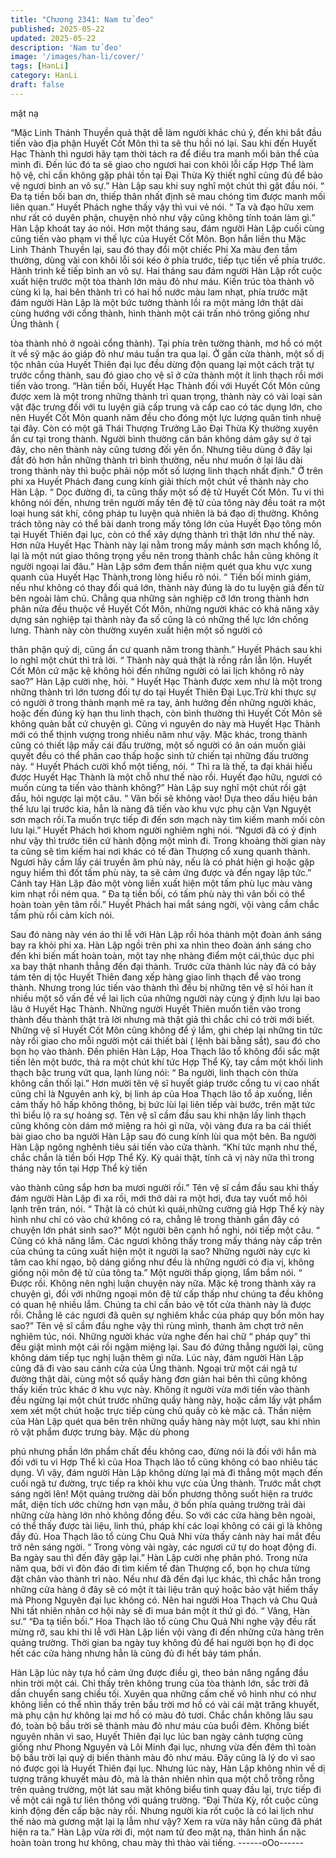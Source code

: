 ```yaml
---
title: "Chương 2341: Nam tử đeo"
published: 2025-05-22
updated: 2025-05-22
description: 'Nam tử đeo'
image: '/images/han-li/cover/'
tags: [HanLi]
category: HanLi
draft: false
---
```


mặt nạ

“Mặc Linh Thánh Thuyền quả thật dễ làm người khác chú ý, đến
khi bắt đầu tiến vào địa phận Huyết Cốt Môn thì ta sẽ thu hồi nó
lại. Sau khi đến Huyết Hạc Thành thì ngươi hãy tạm thời tách ra
để điều tra manh mối bản thể của mình đi. Đến lúc đó ta sẽ giao
cho ngươi hai con khôi lỗi cấp Hợp Thể làm hộ vệ, chỉ cần không
gặp phải tồn tại Đại Thừa Kỳ thiết nghĩ cũng đủ để bảo vệ ngươi
bình an vô sự.” Hàn Lập sau khi suy nghĩ một chút thì gật đầu nói.
“ Đa tạ tiền bối ban ơn, thiếp thân nhất định sẽ mau chóng tìm
được manh mối liên quan.” Huyết Phách nghe thấy vậy thì vui vẻ
nói.
“ Ta và đạo hữu xem như rất có duyên phận, chuyện nhỏ như vậy
cũng không tính toán làm gì.” Hàn Lập khoát tay áo nói.
Hơn một tháng sau, đám người Hàn Lập cuối cùng cũng tiến vào
phạm vi thế lực của Huyết Cốt Môn.
Bọn hắn liền thu Mặc Linh Thánh Thuyền lại, sau đó thay đổi một
chiếc Phi Xa màu đen tầm thường, dùng vài con khôi lỗi sói kéo ở
phía trước, tiếp tục tiến về phía trước.
Hành trình kế tiếp bình an vô sự.
Hai tháng sau đám người Hàn Lập rốt cuộc xuất hiện trước một
tòa thành lớn màu đỏ như máu.
Kiến trúc tòa thành vô cùng kì lạ, hai bên thành trì có hai hồ nước
màu lam nhạt, phía trước mặt đám người Hàn Lập là một bức
tường thành lồi ra một mảng lớn thật dài cùng hướng với cổng
thành, hình thành một cái trấn nhỏ trông giống như Ủng thành (

tòa thành nhỏ ở ngoài cổng thành).
Tại phía trên tường thành, mơ hồ có một ít về sỹ mặc áo giáp đỏ
như máu tuần tra qua lại.
Ở gần cửa thành, một số dị tộc nhân của Huyết Thiên đại lục đều
dừng độn quang lại một cách trật tự trước cổng thành, sau đó
giao cho vệ sĩ ở cửa thành một ít linh thạch rồi mới tiến vào trong.
“Hàn tiền bối, Huyết Hạc Thành đối với Huyết Cốt Môn cũng được
xem là một trong những thành trì quan trọng, thành này có vài loại
sản vật đặc trưng đối với tu luyện giả cấp trung và cấp cao có tác
dụng lớn, cho nên Huyết Cốt Môn quanh năm đều cho đóng một
lực lượng quân tinh nhuệ tại đây. Còn có một gã Thái Thượng
Trưởng Lão Đại Thừa Kỳ thường xuyên ẩn cư tại trong thành.
Người bình thường căn bản không dám gây sự ở tại đây, cho nên
thành này cũng tương đối yên ổn. Nhưng tiêu dùng ở đây lại đắt
đỏ hơn hẳn những thành trì bình thường, nếu như muốn ở lại lâu
dài trong thành này thì buộc phải nộp mốt số lượng linh thạch
nhất định." Ở trên phi xa Huyết Phách đang cung kính giải thích
một chút về thành này cho Hàn Lập.
“ Dọc đường đi, ta cũng thấy một số đệ tử Huyết Cốt Môn. Tu vi
thì không nói đến, nhưng trên người mấy tên đệ tử của tông này
đều toát ra một loại hung sát khí, công pháp tu luyện quả nhiên là
bá đạo dị thường. Không trách tông này có thể bài danh trong
mấy tông lớn của Huyết Đạo tông môn tại Huyết Thiên đại lục,
còn có thể xây dựng thành trì thật lớn như thế này. Hơn nữa
Huyết Hạc Thành này lại nằm trong mấy mảnh sơn mạch khổng
lồ, lại là một nút giao thông trọng yếu nên trong thành chắc hẳn
cũng không ít người ngoại lai đâu.” Hàn Lập sớm đem thần niệm
quét qua khu vực xung quanh của Huyết Hạc Thành,trong lòng
hiểu rõ nói.
“ Tiền bối minh giám, nếu như không có thay đổi quá lớn, thành
này đúng là do tu luyện giả đến từ bên ngoài làm chủ. Chẳng qua
những sản nghiệp cỡ lớn trong thành hơn phân nửa đều thuộc về
Huyết Cốt Môn, những người khác có khả năng xây dựng sản
nghiệp tại thành này đa số cũng là có những thế lực lớn chống
lưng. Thành này còn thường xuyên xuất hiện một số người có

thân phận quỷ dị, cũng ẩn cư quanh năm trong thành.” Huyết
Phách sau khi lo nghĩ một chút thì trả lời.
“ Thành này quả thật là rồng rắn lẫn lộn. Huyết Cốt Môn cứ mặc
kệ không hỏi đến những người có lai lịch không rõ này sao?” Hàn
Lập cười nhẹ, hỏi.
“ Huyết Hạc Thành được xem như là một trong những thành trì
lớn tương đối tự do tại Huyết Thiên Đại Lục.Trừ khi thực sự có
người ở trong thành mạnh mẽ ra tay, ảnh hưởng đến những
người khác, hoặc đến đúng kỳ hạn thu linh thạch, còn bình
thường thì Huyết Cốt Môn sẽ không quản bất cứ chuyện gì. Cũng
vì nguyên do này mà Huyết Hạc Thành mới có thể thịnh vượng
trong nhiều năm như vậy. Mặc khác, trong thành cũng có thiết lập
mấy cái đấu trường, một số người có ân oán muốn giải quyết đều
có thể phân cao thấp hoặc sinh tử chiến tại những đấu trường
này. “ Huyết Phách cười khổ một tiếng, nói.
“ Thì ra là thế, ta đại khái hiểu được Huyết Hạc Thành là một chỗ
như thế nào rồi. Huyết đạo hữu, ngươi có muốn cùng ta tiến vào
thành không?” Hàn Lập suy nghĩ một chút rồi gật đầu, hỏi ngược
lại một câu.
“ Vãn bối sẽ không vào! Dựa theo dấu hiệu bản thể lưu lại trước
kia, hẳn là nàng đã tiến vào khu vực phụ cận Vạn Nguyệt sơn
mạch rồi.Ta muốn trực tiếp đi đến sơn mạch này tìm kiếm manh
mối còn lưu lại.” Huyết Phách hơi khom người nghiêm nghị nói.
“Ngươi đã có ý định như vậy thì trước tiên cứ hành động một
mình đi. Trong khoảng thời gian này ta cũng sẽ tìm kiếm hai nơi
khác có tế đàn Thượng cổ xung quanh thành. Ngươi hãy cầm lấy
cái truyền âm phù này, nếu là có phát hiện gì hoặc gặp nguy hiểm
thì đốt tấm phù này, ta sẽ cảm ứng được và đến ngay lập tức.”
Cánh tay Hàn Lập đảo một vòng liền xuất hiện một tấm phù lục
màu vàng kim nhạt rồi ném qua.
“ Đa tạ tiền bối, có tấm phù này thì vãn bối có thể hoàn toàn yên
tâm rồi.” Huyết Phách hai mắt sáng ngời, vội vàng cầm chắc tấm
phù rồi cảm kích nói.

Sau đó nàng này vén áo thi lễ với Hàn Lập rồi hóa thành một
đoàn ánh sáng bay ra khỏi phi xa.
Hàn Lập ngồi trên phi xa nhìn theo đoàn ánh sáng cho đến khi
biến mất hoàn toàn, một tay nhẹ nhàng điểm một cái,thúc dục phi
xa bay thật nhanh thẳng đến đại thành.
Trước cửa thành lúc này đã có bảy tám tên dị tộc Huyết Thiên
đang xếp hàng giao linh thạch để vào trong thành.
Nhưng trong lúc tiến vào thành thì đều bị những tên vệ sĩ hỏi han
ít nhiều một số vấn đề về lai lịch của những người này cùng ý
định lưu lại bao lâu ở Huyết Hạc Thành.
Những người Huyết Thiên muốn tiến vào trong thành đều thành
thật trả lời nhưng mà thật giả thì chắc chỉ có trời mới biết.
Những vệ sĩ Huyết Cốt Môn cũng không để ý lắm, ghi chép lại
những tin tức này rồi giao cho mỗi người một cái thiết bài ( lệnh
bài bằng sắt), sau đó cho bọn họ vào thành.
Đến phiên Hàn Lập, Hoa Thạch lão tổ không đổi sắc mặt tiến lên
một bước, thả ra một chút khí tức Hợp Thể Kỳ, tay cầm một khối
linh thạch bậc trung vứt qua, lạnh lùng nói:
“ Ba người, linh thạch còn thừa không cần thối lại.”
Hơn mười tên vệ sĩ huyết giáp trước cổng tu vi cao nhất cũng chỉ
là Nguyên anh kỳ, bị linh áp của Hoa Thạch lão tổ áp xuống, liền
cảm thấy hô hấp không thông, bị bức lùi lại liên tiếp vài bước, trên
mặt tức thì biểu lộ ra sự hoảng sợ.
Tên vệ sĩ cầm đầu sau khi nhận lấy linh thạch cũng không còn
dám mở miệng ra hỏi gì nữa, vội vàng đưa ra ba cái thiết bài giao
cho ba người Hàn Lập sau đó cung kính lùi qua một bên.
Ba người Hàn Lập ngông nghênh tiêu sái tiến vào cửa thành.
“Khí tức mạnh như thế, chắc chắn là tiền bối Hợp Thể Kỳ. Kỳ quái
thật, tính cả vị này nữa thì trong tháng này tồn tại Hợp Thể kỳ tiến

vào thành cũng sắp hơn ba mươi người rồi.” Tên vệ sĩ cầm đầu
sau khi thấy đám người Hàn Lập đi xa rồi, mới thở dài ra một hơi,
đưa tay vuốt mồ hôi lạnh trên trán, nói.
“ Thật là có chút kì quái,những cường giả Hợp Thể kỳ này hình
như chỉ có vào chứ không có ra, chẳng lẽ trong thành gần đây có
chuyện lớn phát sinh sao?” Một người bên cạnh hồ nghi, nói tiếp
một câu.
“ Cũng có khả năng lắm. Các ngươi không thấy trong mấy tháng
này cấp trên của chúng ta cũng xuất hiện một ít người lạ sao?
Những người này cực kì tâm cao khí ngạo, bộ dáng giống như
đều là những người có địa vị, không giống nội môn đệ tử của tông
ta.” Một người thấp giọng, lẩm bẩm nói.
“ Được rồi. Không nên nghị luận chuyện này nữa. Mặc kệ trong
thành xảy ra chuyện gì, đối với những ngoại môn đệ tử cấp thấp
như chúng ta đều không có quan hệ nhiều lắm. Chúng ta chỉ cần
bảo vệ tốt cửa thành này là được rồi. Chẳng lẽ các ngươi đã
quên sự nghiêm khắc của pháp quy bổn môn hay sao?” Tên vệ sĩ
cầm đầu nghe vậy thì rùng mình, thanh âm chợt trở nên nghiêm
túc, nói.
Những người khác vừa nghe đến hai chữ “ pháp quy” thì đều giật
mình một cái rồi ngậm miệng lại. Sau đó đứng thẳng người lại,
cũng không dám tiếp tục nghị luận thêm gì nữa.
Lúc này, đám người Hàn Lập cũng đã đi vào sau cánh cửa của
Ủng thành.
Ngoại trừ một cái ngã tư đường thật dài, cùng một số quầy hàng
đơn giản hai bên thì cũng không thấy kiến trúc khác ở khu vực
này.
Không ít người vừa mới tiến vào thành đều ngừng lại một chút
trước những quầy hàng này, hoặc cầm lấy vật phẩm xem xét một
chút hoặc trực tiếp cùng chủ quầy cò kè mặc cả.
Thần niệm của Hàn Lập quét qua bên trên những quầy hàng này
một lượt, sau khi nhìn rõ vật phẩm được trưng bày. Mặc dù phong

phú nhưng phần lớn phẩm chất đều không cao, đừng nói là đối
với hắn mà đối với tu vi Hợp Thể kì của Hoa Thạch lão tổ cũng
không có bao nhiêu tác dụng.
Vì vậy, đám người Hàn Lập không dừng lại mà đi thẳng một mạch
đến cuối ngã tư đường, trực tiếp ra khỏi khu vực của Ủng thành.
Trước mắt chợt sáng ngời lên!
Một quảng trường dài bốn phương thông suốt hiện ra trước mắt,
diện tích ước chừng hơn vạn mẫu, ở bốn phía quảng trường trải
dài những cửa hàng lớn nhỏ không đồng đều.
So với các cửa hàng bên ngoài, có thể thấy được tài liệu, linh thú,
pháp khí các loại không có cái gì là không đầy đủ.
Hoa Thạch lão tổ cùng Chu Quả Nhi vừa thấy cảnh này hai mắt
đều trở nên sáng ngời.
“ Trong vòng vài ngày, các ngươi cứ tự do hoạt động đi. Ba ngày
sau thì đến đây gặp lại.” Hàn Lập cười nhẹ phân phó.
Trong nửa năm qua, bởi vì đôn đáo đi tìm kiếm tế đàn Thượng
cổ, bọn họ chưa từng đặt chân vào thành trì nào. Nếu như đã đến
đại lục khác, thì chắc hẳn trong những cửa hàng ở đây sẽ có một
ít tài liệu trân quý hoặc bảo vật hiếm thấy mà Phong Nguyên đại
lục không có. Nên hai người Hoa Thạch và Chu Quả Nhi tất nhiên
nhân cơ hội này sẽ đi mua bán một ít thứ gì đó.
“ Vâng, Hàn sư.”
“Đa tạ tiền bối.”
Hoa Thạch lão tổ cùng Chu Quả Nhi nghe vậy đều rất mừng rỡ,
sau khi thi lễ với Hàn Lập liền vội vàng đi đến những cửa hàng
trên quảng trường.
Thời gian ba ngày tuy không đủ để hai người bọn họ đi dọc hết
các cửa hàng nhưng hẳn là cũng đủ đi hết bảy tám phần.

Hàn Lập lúc này tựa hồ cảm ứng được điều gì, theo bản năng
ngẩng đầu nhìn trời một cái. Chỉ thấy trên không trung của tòa
thành lớn, sắc trời đã dần chuyển sang chiều tối. Xuyên qua
những cấm chế vô hình như có như không liền có thể nhìn thấy
trên bầu trời mơ hồ có vài cái mặt trăng khuyết, mà phụ cận hư
không lại mơ hồ có màu đỏ tươi.
Chắc chắn không lâu sau đó, toàn bộ bầu trời sẽ thành màu đỏ
như máu của buổi đêm.
Không biết nguyên nhân vì sao, Huyết Thiên đại lục lúc ban ngày
cảnh tượng cũng giống như Phong Nguyên và Lôi Minh đại lục,
nhưng vừa đến đêm thì toàn bộ bầu trời lại quỷ dị biến thành màu
đỏ như máu.
Đây cũng là lý do vì sao nó được gọi là Huyết Thiên đại lục.
Nhưng lúc này, Hàn Lập không nhìn về dị tượng trăng khuyết màu
đỏ, mà là thản nhiên nhìn qua một chỗ trống rỗng trên quảng
trường, một lát sau mặt không biểu tình quay đầu lại, trực tiếp đi
về một cái ngã tư liên thông với quảng trường.
“Đại Thừa Kỳ, rốt cuộc cũng kinh động đến cấp bậc này rồi.
Nhưng người kia rốt cuộc là có lai lịch như thế nào mà gương
mặt lại lạ lẫm như vậy? Xem ra vừa nãy hắn cũng đã phát hiện ra
ta.” Hàn Lập vừa rời đi, một nam tử đeo mặt nạ, thân hình ẩn nặc
hoàn toàn trong hư không, chau mày thì thào vài tiếng.
------oOo------
